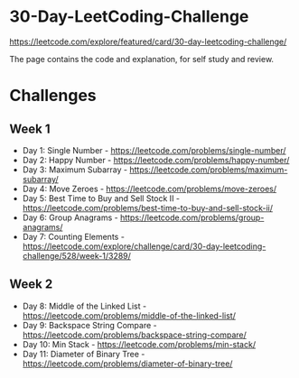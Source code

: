 # 30-Day-LeetCoding-Challenge
https://leetcode.com/explore/featured/card/30-day-leetcoding-challenge/

The page contains the code and explanation, for self study and review.

# Challenges
## Week 1
- Day 1: Single Number - https://leetcode.com/problems/single-number/
- Day 2: Happy Number - https://leetcode.com/problems/happy-number/
- Day 3: Maximum Subarray - https://leetcode.com/problems/maximum-subarray/
- Day 4: Move Zeroes - https://leetcode.com/problems/move-zeroes/
- Day 5: Best Time to Buy and Sell Stock II - https://leetcode.com/problems/best-time-to-buy-and-sell-stock-ii/
- Day 6: Group Anagrams - https://leetcode.com/problems/group-anagrams/
- Day 7: Counting Elements - https://leetcode.com/explore/challenge/card/30-day-leetcoding-challenge/528/week-1/3289/

## Week 2
- Day 8: Middle of the Linked List - https://leetcode.com/problems/middle-of-the-linked-list/
- Day 9: Backspace String Compare - https://leetcode.com/problems/backspace-string-compare/
- Day 10: Min Stack - https://leetcode.com/problems/min-stack/
- Day 11: Diameter of Binary Tree - https://leetcode.com/problems/diameter-of-binary-tree/
